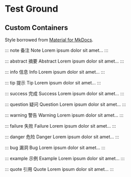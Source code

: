 # Test Ground

## Custom Containers

Style borrowed from [Material for MkDocs](https://squidfunk.github.io/mkdocs-material/reference/admonitions/).

::: note 备注 Note
Lorem ipsum dolor sit amet...
:::

::: abstract 摘要 Abstract
Lorem ipsum dolor sit amet...
:::

::: info 信息 Info
Lorem ipsum dolor sit amet...
:::

::: tip 提示 Tip
Lorem ipsum dolor sit amet...
:::

::: success 完成 Success
Lorem ipsum dolor sit amet...
:::

::: question 疑问 Question
Lorem ipsum dolor sit amet...
:::

::: warning 警告 Warning
Lorem ipsum dolor sit amet...
:::

::: failure 失败 Failure
Lorem ipsum dolor sit amet...
:::

::: danger 危险 Danger
Lorem ipsum dolor sit amet...
:::

::: bug 漏洞 Bug
Lorem ipsum dolor sit amet...
:::

::: example 示例 Example
Lorem ipsum dolor sit amet...
:::

::: quote 引用 Quote
Lorem ipsum dolor sit amet...
:::